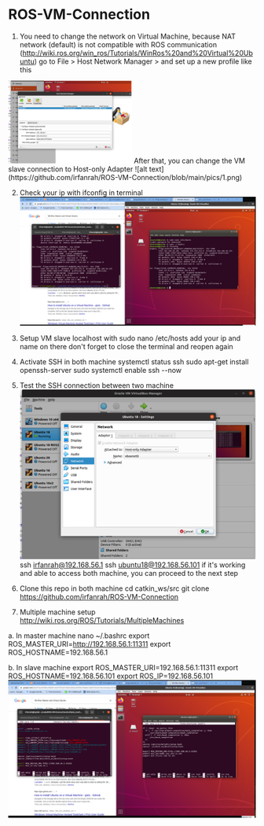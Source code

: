 # ROS-VM-Connection

1. You need to change the network on Virtual Machine, because NAT network (default) is not compatible with ROS communication
(http://wiki.ros.org/win_ros/Tutorials/WinRos%20and%20Virtual%20Ubuntu)
go to File > Host Network Manager > and set up a new profile like this

<img src="https://github.com/irfanrah/ROS-VM-Connection/blob/main/pics/3.png" width=50% height=50%>
After that, you can change the VM slave connection to Host-only Adapter
![alt text](https://github.com/irfanrah/ROS-VM-Connection/blob/main/pics/1.png)

2. Check your ip with ifconfig in terminal
![alt text](https://github.com/irfanrah/ROS-VM-Connection/blob/main/pics/2.png)


3. Setup VM slave localhost with 
sudo nano /etc/hosts
add your ip and name on there
don't forget to close the terminal and reopen again

4. Activate SSH in both machine
systemctl status ssh
sudo apt-get install openssh-server
sudo systemctl enable ssh --now


2. Test the SSH connection between two machine
![alt text](https://github.com/irfanrah/ROS-VM-Connection/blob/main/pics/1.png)
ssh irfanrah@192.168.56.1
ssh ubuntu18@192.168.56.101
if it's working and able to access both machine, you can proceed to the next step


3. Clone this repo in both machine
cd catkin_ws/src
git clone https://github.com/irfanrah/ROS-VM-Connection


4. Multiple machine setup
http://wiki.ros.org/ROS/Tutorials/MultipleMachines

a. In master machine 
nano ~/.bashrc
export ROS_MASTER_URI=http://192.168.56.1:11311
export ROS_HOSTNAME=192.168.56.1

b. In slave machine
export ROS_MASTER_URI=192.168.56.1:11311
export ROS_HOSTNAME=192.168.56.101
export ROS_IP=192.168.56.101
![alt text](https://github.com/irfanrah/ROS-VM-Connection/blob/main/pics/4a.png)

